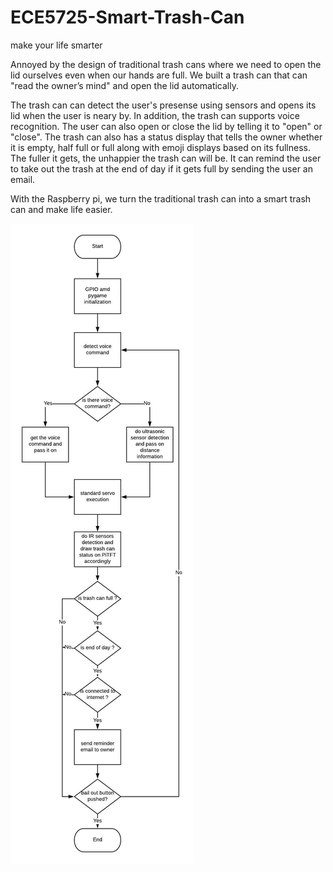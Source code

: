 # ECE5725-Smart-Trash-Can
make your life smarter 


Annoyed by the design of traditional trash cans where we need to open the lid ourselves even when our hands are full. We built a trash can that can "read the owner’s mind" and open the lid automatically. 

The trash can can detect the user's presense using sensors and opens its lid when the user is neary by. In addition, the trash can supports voice recognition. The user can also open or close the lid by telling it to "open" or "close". The trash can also has a status display that tells the owner whether it is empty, half full or full along with emoji displays based on its fullness. The fuller it gets, the unhappier the trash can will be. It can remind the user to take out the trash at the end of day if it gets full by sending the user an email. 

With the Raspberry pi, we turn the traditional trash can into a smart trash can and make life easier. 


![alt text](https://github.com/chlo1Y/ECE5725-Smart-Trash-Can/blob/master/5725%20final%20diagram.jpeg?raw=true)
